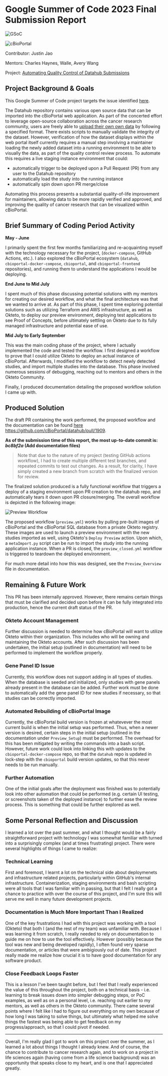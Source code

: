 # Google Summer of Code 2023 Final Submission Report

![GSoC](./GSoC-Horizontal.svg)

![cBioPortal](cbioportal.png)

Contributor: Justin Jao

Mentors: Charles Haynes, Walle, Avery Wang

Project: [Automating Quality Control of Datahub Submissions](https://summerofcode.withgoogle.com/programs/2023/projects/NH758ApJ)

## Project Background & Goals

This Google Summer of Code project targets the issue identified [here](https://github.com/cBioPortal/GSoC/issues/84).

The Datahub repository contains various open source data that can be imported into the cBioPortal web application. As part of the concerted effort to leverage open-source collaboration across the cancer research community, users are freely able to [upload their own own data](https://docs.cbioportal.org/data-loading/#data-loading) by following a specified format. There exists scripts to manually validate the integrity of the dataset. However, verification of how the dataset displays within the web portal itself currently requires a manual step involving a maintainer loading the newly added dataset into a running environment to be able to visually the data, as part of the quality control review process. To automate this requires a live staging instance environment that could:

* automatically trigger to be deployed upon a Pull Request (PR) from any user to the Datahub repository
* automatically load the study into the running instance
* automatically spin down upon PR merge/close

Automating this process presents a substantial quality-of-life improvement for maintainers, allowing data to be more rapidly verified and approved, and improving the quality of cancer research that can be visualized within cBioPortal.

## Brief Summary of Coding Period Activity

**May - June**

I primarily spent the first few months familiarizing and re-acquainting myself with the technology necessary for the project, (`docker-compose`, GitHub Actions, etc.). I also explored the cBioPortal ecosystem  (`datahub`, `cbioportal-docker-compose`, `cbioportal`, and `cbioportal-frontend` repositories), and running them to understand the applications I would be deploying.

**End June to Mid July**

I spent much of this phase discussing potential solutions with my mentors for creating our desired workflow, and what the final architecture was that we wanted to arrive at. As part of this phase, I spent time exploring potential solutions such as utilizing Terraform and AWS infrastructure, as well as Okteto, to deploy our preview environment, deploying test applications to see Proof of Concepts, before ultimately settling on Okteto due to its fully managed infrastructure and potential ease of use.


**Mid July to Early September**

This was the main coding phase of the project, where I actually implemented the code and tested the workflow. I first designed a workflow to prove that I could utilize Okteto to deploy an actual instance of cBioPortal. Afterwards, I modified the workflow to detect newly detected studies, and import multiple studies into the database. This phase involved numerous sessions of debugging, reaching out to mentors and others in the Okteto Community.

Finally, I produced documentation detailing the proposed workflow solution I came up with.

## Produced Solution

The draft PR containing the work performed, the proposed workflow and the documentation can be found [here](https://github.com/cBioPortal/datahub/pull/1909) https://github.com/cBioPortal/datahub/pull/1909.

**As of the submission time of this report, the most up-to-date commit is: *bc8bf2a* (Add documentation files)**

> Note that due to the nature of my project (testing GitHub actions workflow), I had to create multiple different test branches, and repeated commits to test out changes. As a result, for clarity, I have simply created a new branch from scratch with the finalized version for review.

The finalized solution produced is a fully functional workflow that triggers a deploy of a staging environment upon PR creation to the datahub repo, and automatically tears it down upon PR closure/merging. The overall workflow is depicted in the following image:

![Preview Workflow](Preview2.svg)

The proposed workflow (`preview.yml`) works by pulling pre-built images of cBioPortal and the cBioPortal SQL database from a private Okteto registry. These images are used to launch a preview environment with the new studies imported as well, using Okteto's `Deploy Preview` action. Upon which, a `metaImport.py` script can be run to import the study into the running application instance. When a PR is closed, the `preview_closed.yml` workflow is triggered to teardown the deployed environment.

For much more detail into how this was designed, see the `Preview_Overview` file in documentation.


## Remaining & Future Work

This PR has been internally approved. However, there remains certain things that must be clarified and decided upon before it can be fully integrated into production, hence the current draft status of the PR.

### Okteto Account Management
Further discussion is needed to determine how cBioPortal will want to utilize Okteto within their organization. This includes who will be owning and maintaining the Okteto accounts. After such discussion has been undertaken, the initial setup (outlined in documentation) will need to be performed to implement the workflow properly.
### Gene Panel ID Issue
Currently, this workflow does not support adding in all types of studies. When the database is seeded and initialized, only studies with gene panels already present in the database can be added. Further work must be done to automatically add the gene panel ID for new studies if necessary, so that studies can be correctly imported.

### Automated Rebuilding of cBioPortal Image
Currently, the cBioPortal build version is frozen at whatevever the most current build is when the initial setup was performed. Thus, when a newer version is desired, certain steps in the initial setup (outlined in the documentation under `Preview_Setup`) must be performed. The overhead for this has been mitigated by writing the commands into a bash script. However, future work could look into linking this with updates to the `cbioportal-docker-compose` repo, so that the `datahub` repo is updated in lock-step with the `cbioportal` build version updates, so that this never needs to be run manually.

### Further Automation
One of the initial goals after the deployment was finished was to potentially look into other automation that could be performed (e.g. certain UI testing, or screenshots taken of the deployed instance) to further ease the review process. This is something that could be further explored as well.

## Some Personal Reflection and Discussion
I learned a lot over the past summer, and what I thought would be a fairly straightforward project with technology I was somewhat familiar with turned into a surprisingly complex (and at times frustrating) project. There were several highlights of things I came to realize:

### Technical Learning
First and foremost, I learnt a lot on the technical side about deploymenets and infrastructure related projects, particularly within GitHub's internal infrastructure. Containerization, staging environments and bash scripting were all tools that I was familiar with in passing, but that I felt I really got a chance to practice with over the course of this project, and I'm sure this will serve me well in many future development projects.

### Documentation is Much More Important Than I Realized
One of the key frustrations I had with this project was working with a tool (Okteto) that both I (and the rest of my team) was unfamiliar with. Because I was learning it from scratch, I really needed to rely on documentation to guide me on how to use the tool effectively. However (possibly because the tool was new and being developed rapidly), I often found very sparse documentation, or articles that were ambigiously out of date. This project really made me realize how crucial it is to have good documentation for any software product.

### Close Feedback Loops Faster
This is a lesson I've been taught before, but I feel that I really experienced the value of this throughout the project, both on a technical basis - i.e. learning to break issues down into simpler debugging steps, or PoC examples, as well as on a personal level, i.e. reaching out earlier to my mentors, as well as others in the Okteto community. There came several points where I felt like I had to figure out everything on my own because of how long I was taking to solve things, but ultimately what helped me solve things the fastest was being able to get feedback on my progress/approach, so that I could pivot if needed.

-----

Overall, I'm really glad I got to work on this project over the summer, as I learned a lot about things I thought I already knew. And of course, the chance to contribute to cancer research again, and to work on a project in life sciences again (having come from a life science background) was an opportunity that speaks close to my heart, and is one that I appreciated greatly.